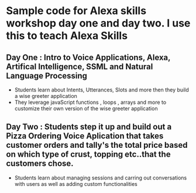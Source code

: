 # Sample code for Alexa skills workshop day one and day two. I use this to teach Alexa Skills

  ## Day One : Intro to Voice Applications, Alexa,  Artifical Intelligence, SSML and Natural Language Processing
- Students learn about Intents, Utterances, Slots and more then they build a wise greeter application
- They leverage javaScript functions , loops , arrays and more to customize their own version of the wise greeter application


## Day Two : Students step it up and build out a Pizza Ordering Voice Aplication that takes customer orders and tally's the total price based on which type of crust, topping etc..that the customers chose.
- Students learn about managing sessions and carring out conversations with users as well as adding custom functionalities
